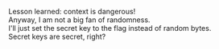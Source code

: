 Lesson learned: context is dangerous!  
Anyway, I am not a big fan of randomness.  
I'll just set the secret key to the flag instead of random bytes.  
Secret keys are secret, right?  
